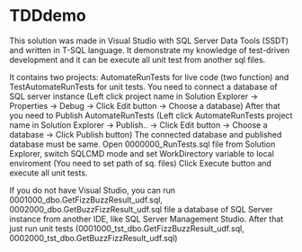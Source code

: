 # TDDdemo
This solution was made in Visual Studio with SQL Server Data Tools (SSDT) and written in T-SQL language.
It demonstrate my knowledge of test-driven development and it can be execute all unit test from another sql files. 

It contains two projects: AutomateRunTests for live code (two function) and TestAutomateRunTests for unit tests. 
You need to connect a database of SQL server instance (Left click project name in Solution Explorer -> Properties -> Debug -> Click Edit button -> Choose a database)
After that you need to Publish AutomateRunTests (Left click AutomateRunTests project name in Solution Explorer -> Publish.. -> Click Edit button -> Choose a database -> Click Publish button)
The connected database and published database must be same.
Open 0000000_RunTests.sql file from Solution Explorer, switch SQLCMD mode and set WorkDirectory variable to local enviroment (You need to set path of sq. files)
Click Execute button and execute all unit tests.

If you do not have Visual Studio, you can run 0001000_dbo.GetFizzBuzzResult_udf.sql, 0002000_dbo.GetBuzzFizzResult_udf.sql file a database of SQL Server instance from another IDE, like SQL Server Management Studio. After that just run unit tests (0001000_tst_dbo.GetFizzBuzzResult_udf.sql, 0002000_tst_dbo.GetBuzzFizzResult_udf.sql)


